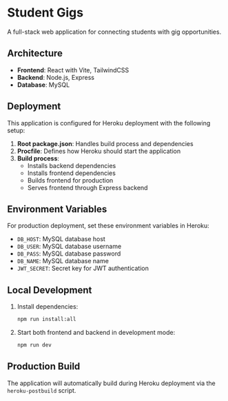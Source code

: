 # Student Gigs

A full-stack web application for connecting students with gig opportunities.

## Architecture

- **Frontend**: React with Vite, TailwindCSS
- **Backend**: Node.js, Express
- **Database**: MySQL

## Deployment

This application is configured for Heroku deployment with the following setup:

1. **Root package.json**: Handles build process and dependencies
2. **Procfile**: Defines how Heroku should start the application
3. **Build process**: 
   - Installs backend dependencies
   - Installs frontend dependencies  
   - Builds frontend for production
   - Serves frontend through Express backend

## Environment Variables

For production deployment, set these environment variables in Heroku:

- `DB_HOST`: MySQL database host
- `DB_USER`: MySQL database username
- `DB_PASS`: MySQL database password
- `DB_NAME`: MySQL database name
- `JWT_SECRET`: Secret key for JWT authentication

## Local Development

1. Install dependencies:
   ```bash
   npm run install:all
   ```

2. Start both frontend and backend in development mode:
   ```bash
   npm run dev
   ```

## Production Build

The application will automatically build during Heroku deployment via the `heroku-postbuild` script.